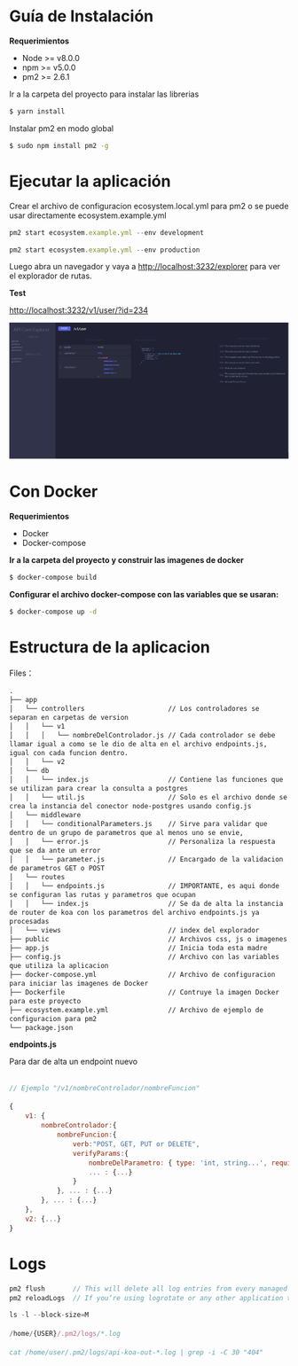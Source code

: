 Guía de Instalación
====

**Requerimientos**
- Node >= v8.0.0
- npm  >=  v5.0.0
- pm2  >=  2.6.1

Ir a la carpeta del proyecto para instalar las librerias
```sh
$ yarn install
```

Instalar pm2 en modo global 
```sh
$ sudo npm install pm2 -g
```

# Ejecutar la aplicación
Crear el archivo de configuracion ecosystem.local.yml para pm2 o se puede usar directamente ecosystem.example.yml
```js
pm2 start ecosystem.example.yml --env development	
```

```js
pm2 start ecosystem.example.yml --env production	
```

Luego abra un navegador y vaya a [http://localhost:3232/explorer](http://localhost:3232/explorer) para ver el explorador de rutas.

**Test**

[http://localhost:3232/v1/user/?id=234](http://localhost:3232/v1/user/?id=234) 


![Figure 1-1](public/images/explorer.jpg "Figure 1-1")


Con Docker
=============================


**Requerimientos**
- Docker
- Docker-compose

**Ir a la carpeta del proyecto y construir las imagenes de docker**

```sh
$ docker-compose build
```

**Configurar el archivo docker-compose con las variables que se usaran:**
```sh
$ docker-compose up -d
```

Estructura de la aplicacion
=======

Files：
```
.
├── app 
│   └── controllers                     // Los controladores se separan en carpetas de version
│   │   └── v1
│   │   │   └── nombreDelControlador.js // Cada controlador se debe llamar igual a como se le dio de alta en el archivo endpoints.js, igual con cada funcion dentro.
│   │   └── v2
│   └── db	
│   │   └── index.js                    // Contiene las funciones que se utilizan para crear la consulta a postgres
│   │   └── util.js                     // Solo es el archivo donde se crea la instancia del conector node-postgres usando config.js
│   └── middleware	
│   │   └── conditionalParameters.js    // Sirve para validar que dentro de un grupo de parametros que al menos uno se envie, 
│   │   └── error.js                    // Personaliza la respuesta  que se da ante un error
│   │   └── parameter.js                // Encargado de la validacion de parametros GET o POST
│   └── routes
│   │   └── endpoints.js                // IMPORTANTE, es aqui donde se configuran las rutas y parametros que ocupan
│   │   └── index.js                    // Se da de alta la instancia de router de koa con los parametros del archivo endpoints.js ya procesadas
│   └── views                           // index del explorador
├── public                              // Archivos css, js o imagenes
├── app.js                              // Inicia toda esta madre
├── config.js                           // Archivo con las variables que utiliza la aplicacion
├── docker-compose.yml                  // Archivo de configuracion para iniciar las imagenes de Docker 
├── Dockerfile                          // Contruye la imagen Docker para este proyecto
├── ecosystem.example.yml               // Archivo de ejemplo de configuracion para pm2
└── package.json 												
```

**endpoints.js**

Para dar de alta un endpoint nuevo


```js

// Ejemplo "/v1/nombreControlador/nombreFuncion"

{
	v1: {
		nombreControlador:{
			nombreFuncion:{
				verb:"POST, GET, PUT or DELETE",
				verifyParams:{
					nombreDelParametro: { type: 'int, string...', required: false },
					... : {...} 
				}
			}, ... : {...} 
		}, ... : {...} 
	},
	v2: {...} 
}

```

Logs
=======

```js
pm2 flush       // This will delete all log entries from every managed process, also the PM2 process.
pm2 reloadLogs  // If you’re using logrotate or any other application to support you handling the log entries, you can reload the old entries from your PM2 logs.
```

```js
ls -l --block-size=M

/home/{USER}/.pm2/logs/*.log

cat /home/user/.pm2/logs/api-koa-out-*.log | grep -i -C 30 "404"
```